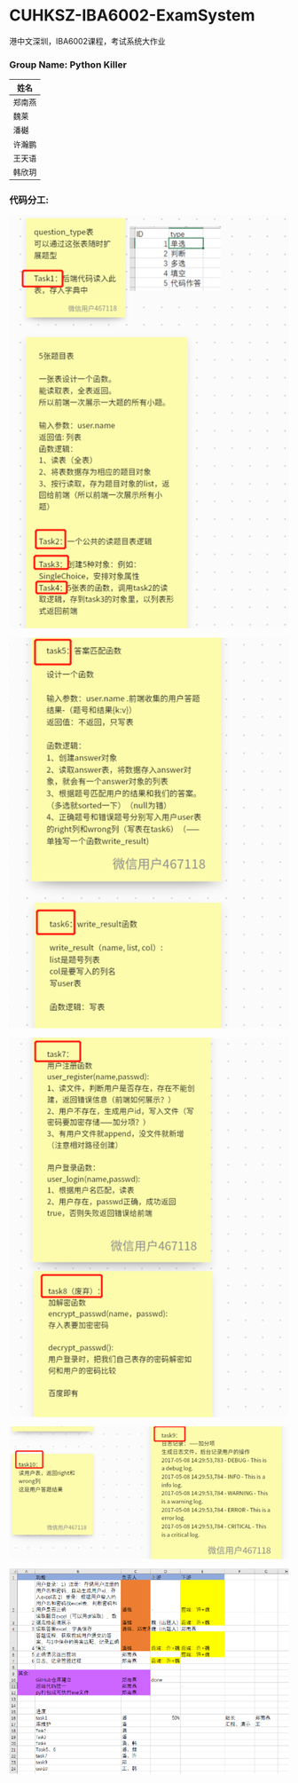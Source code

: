 # CUHKSZ-IBA6002-ExamSystem
港中文深圳，IBA6002课程，考试系统大作业

### Group Name: Python Killer

| 姓名   |
| ------ |
| 郑南燕 |
| 魏莱   |
| 潘樾   |
| 许瀚鹏 |
| 王天语 |
| 韩欣玥 |



### 代码分工:

![1661328235059](https://github.com/cuhksz-PythonKiller/ExamSystem/blob/main/pictures/1661328235059.png)

![1661328254795](https://github.com/cuhksz-PythonKiller/ExamSystem/blob/main/pictures/1661328254795.png)

![1661328276862](https://github.com/cuhksz-PythonKiller/ExamSystem/blob/main/pictures/1661328276862.png)

![1661328293545](https://github.com/cuhksz-PythonKiller/ExamSystem/blob/main/pictures/1661328293545.png)

![1661328343330](https://github.com/cuhksz-PythonKiller/ExamSystem/blob/main/pictures/1661328343330.png)
